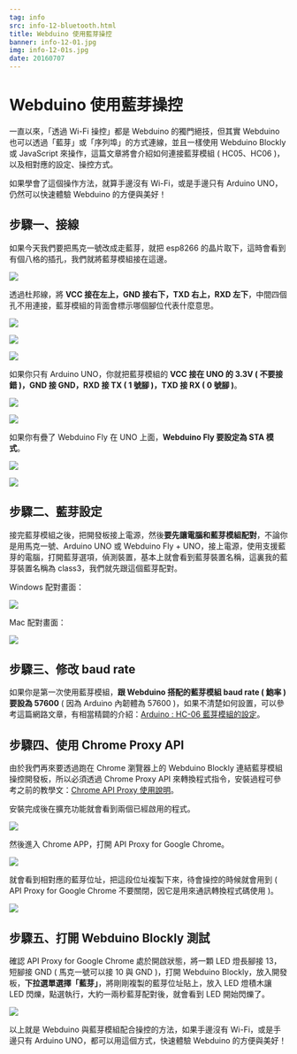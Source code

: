 ```yaml
---
tag: info
src: info-12-bluetooth.html
title: Webduino 使用藍芽操控
banner: info-12-01.jpg
img: info-12-01s.jpg
date: 20160707
---
```


<!-- @@master  = ../../_layout.html-->

<!-- @@block  =  meta-->

<title>Webduino 使用藍芽操控 :::: Webduino = Web × Arduino</title>

<meta name="description" content="一直以來，「透過 Wi-Fi 操控」都是 Webduino 的獨門絕技，但其實 Webduino 也可以透過「藍芽」或「序列埠」的方式連線，並且一樣使用 Webduino Blockly 或 JavaScript 來操作，這篇文章將會介紹如何連接藍芽模組 ( HC05、HC06 )，以及相對應的設定、操控方式。">

<meta itemprop="description" content="一直以來，「透過 Wi-Fi 操控」都是 Webduino 的獨門絕技，但其實 Webduino 也可以透過「藍芽」或「序列埠」的方式連線，並且一樣使用 Webduino Blockly 或 JavaScript 來操作，這篇文章將會介紹如何連接藍芽模組 ( HC05、HC06 )，以及相對應的設定、操控方式。">

<meta property="og:description" content="一直以來，「透過 Wi-Fi 操控」都是 Webduino 的獨門絕技，但其實 Webduino 也可以透過「藍芽」或「序列埠」的方式連線，並且一樣使用 Webduino Blockly 或 JavaScript 來操作，這篇文章將會介紹如何連接藍芽模組 ( HC05、HC06 )，以及相對應的設定、操控方式。">

<meta property="og:title" content="Webduino 使用藍芽操控" >

<meta property="og:url" content="https://webduino.io/tutorials/info-12-bluetooth.html">

<meta property="og:image" content="https://webduino.io/img/tutorials/info-12-01s.jpg">

<meta itemprop="image" content="https://webduino.io/img/tutorials/info-12-01s.jpg">

<include src="../_include-tutorials.html"></include>

<!-- @@close-->

<!-- @@block  =  preAndNext-->

<include src="../_include-tutorials-content.html"></include>

<!-- @@close-->



<!-- @@block  =  tutorials-->
# Webduino 使用藍芽操控

一直以來，「透過 Wi-Fi 操控」都是 Webduino 的獨門絕技，但其實 Webduino 也可以透過「藍芽」或「序列埠」的方式連線，並且一樣使用 Webduino Blockly 或 JavaScript 來操作，這篇文章將會介紹如何連接藍芽模組 ( HC05、HC06 )，以及相對應的設定、操控方式。

如果學會了這個操作方法，就算手邊沒有 Wi-Fi，或是手邊只有 Arduino UNO，仍然可以快速體驗 Webduino 的方便與美好！

## 步驟一、接線

如果今天我們要把馬克一號改成走藍芽，就把 esp8266 的晶片取下，這時會看到有個八格的插孔，我們就將藍芽模組接在這邊。

![](../img/tutorials/info-12-17.jpg)

透過杜邦線，將 **VCC 接在左上，GND 接右下，TXD 右上，RXD 左下**，中間四個孔不用連接，藍芽模組的背面會標示哪個腳位代表什麼意思。

![](../img/tutorials/info-12-02.jpg)

![](../img/tutorials/info-12-06.jpg)

![](../img/tutorials/info-12-07.jpg)

如果你只有 Arduino UNO，你就把藍芽模組的 **VCC 接在 UNO 的 3.3V ( 不要接錯 )，GND 接 GND，RXD 接 TX ( 1 號腳 )，TXD 接 RX ( 0 號腳 )**。

![](../img/tutorials/info-12-05.jpg)

![](../img/tutorials/info-12-09.jpg)

如果你有疊了 Webduino Fly 在 UNO 上面，**Webduino Fly 要設定為 STA 模式**。

![](../img/tutorials/info-12-04.jpg)

![](../img/tutorials/info-12-12.jpg)

## 步驟二、藍芽設定

接完藍芽模組之後，把開發板接上電源，然後**要先讓電腦和藍芽模組配對**，不論你是用馬克一號、Arduino UNO 或 Webduino Fly + UNO，接上電源，使用支援藍芽的電腦，打開藍芽選項，偵測裝置，基本上就會看到藍芽裝置名稱，這裏我的藍芽裝置名稱為 class3，我們就先跟這個藍芽配對。

Windows 配對畫面：

![](../img/tutorials/info-12-18.jpg)

Mac 配對畫面：

![](../img/tutorials/info-12-19.jpg)

## 步驟三、修改 baud rate

如果你是第一次使用藍芽模組，**跟 Webduino 搭配的藍芽模組 baud rate ( 鮑率 ) 要設為 57600** ( 因為 Arduino 內韌體為 57600 )，如果不清楚如何設置，可以參考這篇網路文章，有相當精闢的介紹：[Arduino : HC-06 藍芽模組的設定](http://goo.gl/a8vl6H)。

## 步驟四、使用 Chrome Proxy API 

由於我們再來要透過跑在 Chrome 瀏覽器上的 Webduino Blockly 連結藍芽模組操控開發板，所以必須透過 Chrome Proxy API 來轉換程式指令，安裝過程可參考之前的教學文：[Chrome API Proxy 使用說明](https://webduino.io/tutorials/info-05-chrome-api-proxy.html)。

安裝完成後在擴充功能就會看到兩個已經啟用的程式。

![](../img/tutorials/info-12-13.jpg)

然後進入 Chrome APP，打開 API Proxy for Google Chrome。

![](../img/tutorials/info-12-14.jpg)

就會看到相對應的藍芽位址，把這段位址複製下來，待會操控的時候就會用到 ( API Proxy for Google Chrome 不要關閉，因它是用來通訊轉換程式碼使用 )。

![](../img/tutorials/info-12-15.jpg)

## 步驟五、打開 Webduino Blockly 測試 

確認 API Proxy for Google Chrome 處於開啟狀態，將一顆 LED 燈長腳接 13，短腳接 GND ( 馬克一號可以接 10 與 GND )，打開 Webduino Blockly，放入開發板，**下拉選單選擇「藍芽」**，將剛剛複製的藍芽位址貼上，放入 LED 燈積木讓 LED 閃爍，點選執行，大約一兩秒藍芽配對後，就會看到 LED 開始閃爍了。

![](../img/tutorials/info-12-16.jpg)

以上就是 Webduino 與藍芽模組配合操控的方法，如果手邊沒有 Wi-Fi，或是手邊只有 Arduino UNO，都可以用這個方式，快速體驗 Webduino 的方便與美好！



<!-- @@close-->